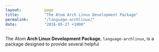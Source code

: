```yaml
---
layout:          page
title:           "The Atom Arch Linux Development Package"
permalink:       "/language-archlinux/"
date:            "2016-05-27 +1000"
---
```


The Atom **Arch Linux Development Package**, `language-archlinux`, is a package designed to provide several helpful 
